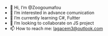 - 👋 Hi, I’m @Zoogoumafou
- 👀 I’m interested in advance comunication
- 🌱 I’m currently learning C#, Fultter
- 💞️ I’m looking to collaborate on JS project
- 📫 How to reach me: lagacem3@outlook.com

<!---
Zoogoumafou/Zoogoumafou is a ✨ special ✨ repository because its `README.md` (this file) appears on your GitHub profile.
You can click the Preview link to take a look at your changes.
--->
